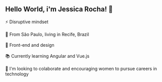 ## **Hello World, i'm Jessica Rocha!** :wave:</br>

:zap: Disruptive mindset</br>  
:round_pushpin: From São Paulo, living in Recife, Brazil</br>   
:blue_heart: Front-end and design</br>  
:books: Currently learning Angular and Vue.js</br>  
:muscle: I'm looking to colaborate and encouraging  women to pursue careers in technology
